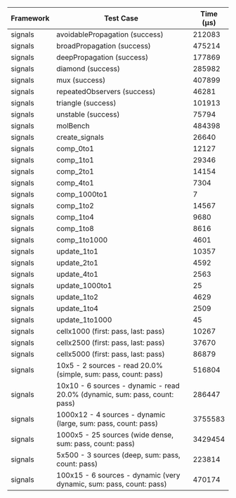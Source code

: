 | Framework | Test Case | Time (μs) |
| --- | --- | --- |
| signals | avoidablePropagation (success) | 212083 |
| signals | broadPropagation (success) | 475214 |
| signals | deepPropagation (success) | 177869 |
| signals | diamond (success) | 285982 |
| signals | mux (success) | 407899 |
| signals | repeatedObservers (success) | 46281 |
| signals | triangle (success) | 101913 |
| signals | unstable (success) | 75794 |
| signals | molBench | 484398 |
| signals | create_signals | 26640 |
| signals | comp_0to1 | 12127 |
| signals | comp_1to1 | 29346 |
| signals | comp_2to1 | 14154 |
| signals | comp_4to1 | 7304 |
| signals | comp_1000to1 | 7 |
| signals | comp_1to2 | 14567 |
| signals | comp_1to4 | 9680 |
| signals | comp_1to8 | 8616 |
| signals | comp_1to1000 | 4601 |
| signals | update_1to1 | 10357 |
| signals | update_2to1 | 4592 |
| signals | update_4to1 | 2563 |
| signals | update_1000to1 | 25 |
| signals | update_1to2 | 4629 |
| signals | update_1to4 | 2509 |
| signals | update_1to1000 | 45 |
| signals | cellx1000 (first: pass, last: pass) | 10267 |
| signals | cellx2500 (first: pass, last: pass) | 37670 |
| signals | cellx5000 (first: pass, last: pass) | 86879 |
| signals | 10x5 - 2 sources - read 20.0% (simple, sum: pass, count: pass) | 516804 |
| signals | 10x10 - 6 sources - dynamic - read 20.0% (dynamic, sum: pass, count: pass) | 286447 |
| signals | 1000x12 - 4 sources - dynamic (large, sum: pass, count: pass) | 3755583 |
| signals | 1000x5 - 25 sources (wide dense, sum: pass, count: pass) | 3429454 |
| signals | 5x500 - 3 sources (deep, sum: pass, count: pass) | 223814 |
| signals | 100x15 - 6 sources - dynamic (very dynamic, sum: pass, count: pass) | 470174 |
